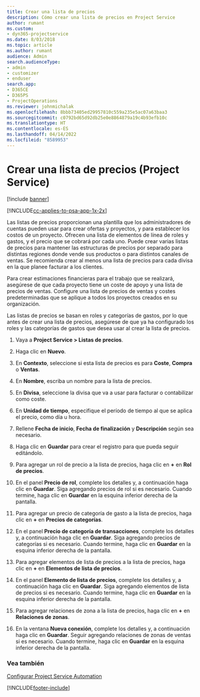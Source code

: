 ```yaml
---
title: Crear una lista de precios
description: Cómo crear una lista de precios en Project Service
author: rumant
ms.custom:
- dyn365-projectservice
ms.date: 8/03/2018
ms.topic: article
ms.author: rumant
audience: Admin
search.audienceType:
- admin
- customizer
- enduser
search.app:
- D365CE
- D365PS
- ProjectOperations
ms.reviewer: johnmichalak
ms.openlocfilehash: 8bbb73405ed29957810c559a235e5ac07a63baa3
ms.sourcegitcommit: c0792bd65d92db25e0e8864879a19c4b93efb10c
ms.translationtype: HT
ms.contentlocale: es-ES
ms.lasthandoff: 04/14/2022
ms.locfileid: "8589953"
---
```

# <a name="create-a-price-list-project-service"></a>Crear una lista de precios (Project Service)

[!include [banner](../includes/psa-now-project-operations.md)]

[!INCLUDE[cc-applies-to-psa-app-1x-2x](../includes/cc-applies-to-psa-app-1x-2x.md)]

Las listas de precios proporcionan una plantilla que los administradores de cuentas pueden usar para crear ofertas y proyectos, y para establecer los costos de un proyecto. Ofrecen una lista de elementos de línea de roles y gastos, y el precio que se cobrará por cada uno. Puede crear varias listas de precios para mantener las estructuras de precios por separado para distintas regiones donde vende sus productos o para distintos canales de ventas. Se recomienda crear al menos una lista de precios para cada divisa en la que planee facturar a los clientes.  
  
Para crear estimaciones financieras para el trabajo que se realizará, asegúrese de que cada proyecto tiene un coste de apoyo y una lista de precios de ventas. Configure una lista de precios de ventas y costes predeterminadas que se aplique a todos los proyectos creados en su organización.  
  
Las listas de precios se basan en roles y categorías de gastos, por lo que antes de crear una lista de precios, asegúrese de que ya ha configurado los roles y las categorías de gastos que desea usar al crear la lista de precios.  
  
1.  Vaya a **Project Service > Listas de precios**.  
  
2.  Haga clic en **Nuevo**.  
  
3.  En **Contexto**, seleccione si esta lista de precios es para **Coste**, **Compra** o **Ventas**.  
  
4.  En **Nombre**, escriba un nombre para la lista de precios.  
  
5.  En **Divisa**, seleccione la divisa que va a usar para facturar o contabilizar como coste.  
  
6.  En **Unidad de tiempo**, especifique el período de tiempo al que se aplica el precio, como día u hora.  
  
7.  Rellene **Fecha de inicio**, **Fecha de finalización** y **Descripción** según sea necesario.  
  
8.  Haga clic en **Guardar** para crear el registro para que pueda seguir editándolo.  
  
9. Para agregar un rol de precio a la lista de precios, haga clic en **+** en **Rol de precios**.  
  
10. En el panel **Precio de rol**, complete los detalles y, a continuación haga clic en **Guardar**. Siga agregando precios de rol si es necesario. Cuando termine, haga clic en **Guardar** en la esquina inferior derecha de la pantalla.  
  
11. Para agregar un precio de categoría de gasto a la lista de precios, haga clic en **+** en **Precios de categorías**.  
  
12. En el panel **Precio de categoría de transacciones**, complete los detalles y, a continuación haga clic en **Guardar**. Siga agregando precios de categorías si es necesario. Cuando termine, haga clic en **Guardar** en la esquina inferior derecha de la pantalla.  
  
13. Para agregar elementos de lista de precios a la lista de precios, haga clic en **+** en **Elementos de lista de precios**.  
  
14. En el panel **Elemento de lista de precios**, complete los detalles y, a continuación haga clic en **Guardar**. Siga agregando elementos de lista de precios si es necesario. Cuando termine, haga clic en **Guardar** en la esquina inferior derecha de la pantalla.  
  
15. Para agregar relaciones de zona a la lista de precios, haga clic en **+** en **Relaciones de zonas**.  
  
16. En la ventana **Nueva conexión**, complete los detalles y, a continuación haga clic en **Guardar**. Seguir agregando relaciones de zonas de ventas si es necesario. Cuando termine, haga clic en **Guardar** en la esquina inferior derecha de la pantalla.  
  
### <a name="see-also"></a>Vea también  
 [Configurar Project Service Automation](../psa/configure.md)


[!INCLUDE[footer-include](../includes/footer-banner.md)]
